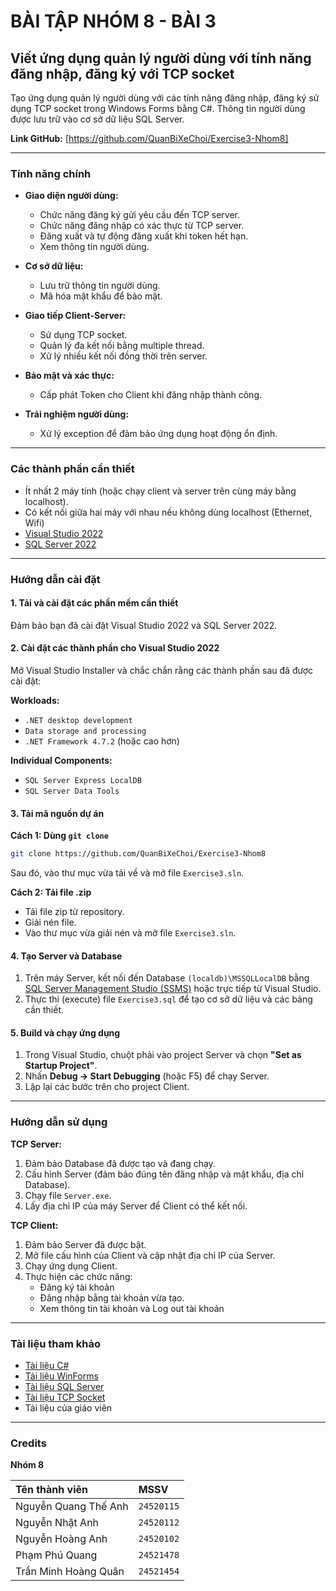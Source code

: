 # BÀI TẬP NHÓM 8 - BÀI 3

## Viết ứng dụng quản lý người dùng với tính năng đăng nhập, đăng ký với TCP socket

Tạo ứng dụng quản lý người dùng với các tính năng đăng nhập, đăng ký sử dụng TCP socket trong Windows Forms bằng C\#. Thông tin người dùng được lưu trữ vào cơ sở dữ liệu SQL Server.

**Link GitHub:** [https://github.com/QuanBiXeChoi/Exercise3-Nhom8]

-----

### Tính năng chính

  * **Giao diện người dùng:**
      * Chức năng đăng ký gửi yêu cầu đến TCP server.
      * Chức năng đăng nhập có xác thực từ TCP server.
      * Đăng xuất và tự động đăng xuất khi token hết hạn.
      * Xem thông tin người dùng.

  * **Cơ sở dữ liệu:**
      * Lưu trữ thông tin người dùng.
      * Mã hóa mật khẩu để bảo mật.

  * **Giao tiếp Client-Server:**
      * Sử dụng TCP socket.
      * Quản lý đa kết nối bằng multiple thread.
      * Xử lý nhiều kết nối đồng thời trên server.

  * **Bảo mật và xác thực:**
      * Cấp phát Token cho Client khi đăng nhập thành công.

  * **Trải nghiệm người dùng:**
      * Xử lý exception để đảm bảo ứng dụng hoạt động ổn định.

-----

### Các thành phần cần thiết

  * Ít nhất 2 máy tính (hoặc chạy client và server trên cùng máy bằng localhost).
  * Có kết nối giữa hai máy với nhau nếu không dùng localhost (Ethernet, Wifi)
  * [Visual Studio 2022](https://visualstudio.microsoft.com/vs/)
  * [SQL Server 2022](https://www.microsoft.com/vi-vn/sql-server/sql-server-downloads)

-----

### Hướng dẫn cài đặt

#### 1\. Tải và cài đặt các phần mềm cần thiết

Đảm bảo bạn đã cài đặt Visual Studio 2022 và SQL Server 2022.

#### 2\. Cài đặt các thành phần cho Visual Studio 2022

Mở Visual Studio Installer và chắc chắn rằng các thành phần sau đã được cài đặt:

**Workloads:**

  * `.NET desktop development`
  * `Data storage and processing`
  * `.NET Framework 4.7.2` (hoặc cao hơn)

**Individual Components:**

  * `SQL Server Express LocalDB`
  * `SQL Server Data Tools`

#### 3\. Tải mã nguồn dự án

**Cách 1: Dùng `git clone`**

```bash
git clone https://github.com/QuanBiXeChoi/Exercise3-Nhom8
```

Sau đó, vào thư mục vừa tải về và mở file `Exercise3.sln`.

**Cách 2: Tải file .zip**

  * Tải file zip từ repository.
  * Giải nén file.
  * Vào thư mục vừa giải nén và mở file `Exercise3.sln`.

#### 4\. Tạo Server và Database

1.  Trên máy Server, kết nối đến Database `(localdb)\MSSQLLocalDB` bằng [SQL Server Management Studio (SSMS)](https://learn.microsoft.com/en-us/ssms/) hoặc trực tiếp từ Visual Studio.
2.  Thực thi (execute) file `Exercise3.sql` để tạo cơ sở dữ liệu và các bảng cần thiết.

#### 5\. Build và chạy ứng dụng

1.  Trong Visual Studio, chuột phải vào project Server và chọn **"Set as Startup Project"**.
2.  Nhấn **Debug -\> Start Debugging** (hoặc F5) để chạy Server.
3.  Lặp lại các bước trên cho project Client.

-----

### Hướng dẫn sử dụng

**TCP Server:**

1.  Đảm bảo Database đã được tạo và đang chạy.
2.  Cấu hình Server (đảm bảo đúng tên đăng nhập và mật khẩu, địa chỉ Database).
3.  Chạy file `Server.exe`. 
4.  Lấy địa chỉ IP của máy Server để Client có thể kết nối.

**TCP Client:**

1.  Đảm bảo Server đã được bật.
2.  Mở file cấu hình của Client và cập nhật địa chỉ IP của Server.
3.  Chạy ứng dụng Client.
4.  Thực hiện các chức năng:
      * Đăng ký tài khoản
      * Đăng nhập bằng tài khoản vừa tạo.
      * Xem thông tin tài khoản và Log out tài khoản

-----

### Tài liệu tham khảo

  * [Tài liệu C\#](https://docs.microsoft.com/en-us/dotnet/csharp/)
  * [Tài liệu WinForms](https://learn.microsoft.com/vi-vn/dotnet/desktop/winforms/)
  * [Tài liệu SQL Server](https://learn.microsoft.com/en-us/sql/?view=sql-server-ver17)
  * [Tài liệu TCP Socket](https://learn.microsoft.com/en-us/dotnet/fundamentals/networking/sockets/socket-services)
  * Tài liệu của giáo viên

-----

### Credits

**Nhóm 8**

| Tên thành viên | MSSV |
| :--- | :--- |
| Nguyễn Quang Thế Anh | `24520115` |
| Nguyễn Nhật Anh | `24520112` |
| Nguyễn Hoàng Anh | `24520102` |
| Phạm Phú Quang | `24521478` |
| Trần Minh Hoàng Quân | `24521454` |


